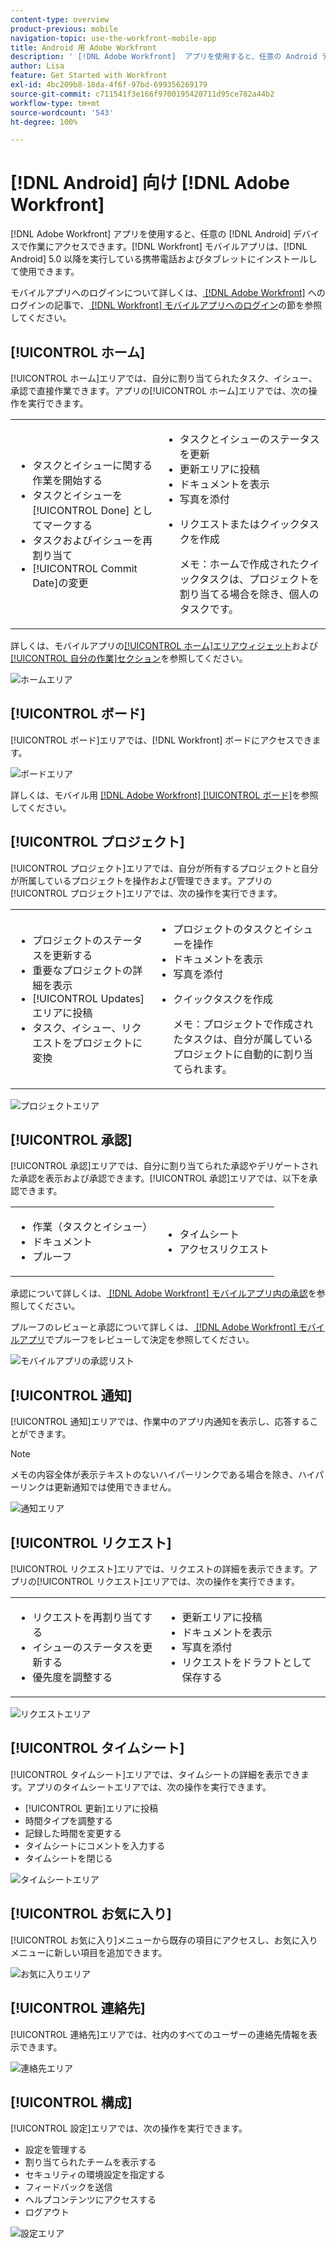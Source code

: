 ```yaml
---
content-type: overview
product-previous: mobile
navigation-topic: use-the-workfront-mobile-app
title: Android 用 Adobe Workfront
description: ' [!DNL Adobe Workfront]  アプリを使用すると、任意の Android デバイスでワークにアクセスできます。 [!DNL Workfront]  モバイルアプリは、Android 5.0 以降を実行している携帯電話およびタブレットにインストールして使用できます。'
author: Lisa
feature: Get Started with Workfront
exl-id: 4bc209b8-18da-4f6f-97bd-699356269179
source-git-commit: c711541f3e166f9700195420711d95ce782a44b2
workflow-type: tm+mt
source-wordcount: '543'
ht-degree: 100%

---
```


# [!DNL Android] 向け [!DNL Adobe Workfront]

[!DNL Adobe Workfront] アプリを使用すると、任意の [!DNL Android] デバイスで作業にアクセスできます。[!DNL Workfront] モバイルアプリは、[!DNL Android] 5.0 以降を実行している携帯電話およびタブレットにインストールして使用できます。

モバイルアプリへのログインについて詳しくは、[ [!DNL Adobe Workfront]](../../../workfront-basics/manage-your-account-and-profile/managing-your-workfront-account/log-in-to-workfront.md) へのログインの記事で、[ [!DNL Workfront]  モバイルアプリへのログイン](../../../workfront-basics/manage-your-account-and-profile/managing-your-workfront-account/log-in-to-workfront.md#log)の節を参照してください。

## [!UICONTROL ホーム]

[!UICONTROL ホーム]エリアでは、自分に割り当てられたタスク、イシュー、承認で直接作業できます。アプリの[!UICONTROL ホーム]エリアでは、次の操作を実行できます。

<table style="table-layout:auto"> 
 <col> 
 <col> 
 <tbody> 
  <tr> 
   <td> 
    <ul> 
     <li>タスクとイシューに関する作業を開始する</li> 
     <li>タスクとイシューを [!UICONTROL Done] としてマークする</li> 
     <li>タスクおよびイシューを再割り当て</li> 
     <li>[!UICONTROL Commit Date]の変更</li> 
    </ul> </td> 
   <td> 
    <ul> 
     <li>タスクとイシューのステータスを更新</li> 
     <li>更新エリアに投稿</li> 
     <li>ドキュメントを表示</li> 
     <li>写真を添付</li> 
     <li> <p>リクエストまたはクイックタスクを作成</p> <p>メモ：ホームで作成されたクイックタスクは、プロジェクトを割り当てる場合を除き、個人のタスクです。</p> </li> 
    </ul> </td> 
  </tr> 
 </tbody> 
</table>

詳しくは、モバイルアプリの[[!UICONTROL ホーム]エリアウィジェット](../../../workfront-basics/mobile-apps/using-the-workfront-mobile-app/home-area-widgets-mobile.md)および[[!UICONTROL 自分の作業]セクション](../../../workfront-basics/mobile-apps/using-the-workfront-mobile-app/my-work-section-mobile.md)を参照してください。

![ホームエリア](assets/mobile-home-area.png)

## [!UICONTROL ボード]

[!UICONTROL ボード]エリアでは、[!DNL Workfront] ボードにアクセスできます。

![ボードエリア](assets/mobile-all-boards-displayed.png)

詳しくは、モバイル用 [[!DNL Adobe Workfront] [!UICONTROL  ボード]](/help/quicksilver/workfront-basics/mobile-apps/using-the-workfront-mobile-app/mobile-boards.md)を参照してください。

## [!UICONTROL プロジェクト]

[!UICONTROL プロジェクト]エリアでは、自分が所有するプロジェクトと自分が所属しているプロジェクトを操作および管理できます。アプリの[!UICONTROL プロジェクト]エリアでは、次の操作を実行できます。

<table style="table-layout:auto"> 
 <col> 
 <col> 
 <tbody> 
  <tr> 
   <td> 
    <ul> 
     <li>プロジェクトのステータスを更新する</li> 
     <li>重要なプロジェクトの詳細を表示</li> 
     <li>[!UICONTROL Updates] エリアに投稿</li> 
     <li>タスク、イシュー、リクエストをプロジェクトに変換</li> 
    </ul> </td> 
   <td> 
    <ul> 
     <li>プロジェクトのタスクとイシューを操作</li> 
     <li>ドキュメントを表示</li> 
     <li>写真を添付</li> 
     <li> <p>クイックタスクを作成</p> <p>メモ：プロジェクトで作成されたタスクは、自分が属しているプロジェクトに自動的に割り当てられます。 </p> </li> 
    </ul> </td> 
  </tr> 
 </tbody> 
</table>

![プロジェクトエリア](assets/mobile-projects-area.png)

## [!UICONTROL 承認]

[!UICONTROL 承認]エリアでは、自分に割り当てられた承認やデリゲートされた承認を表示および承認できます。[!UICONTROL 承認]エリアでは、以下を承認できます。

<table style="table-layout:auto">
 <col>
 <col>
 <tbody>
  <tr>
   <td>
    <ul>
     <li>作業（タスクとイシュー）</li>
     <li>ドキュメント</li>
     <li>プルーフ </li>
    </ul> </td>
   <td>
    <ul>
     <li>タイムシート</li>
     <li>アクセスリクエスト</li>
    </ul> </td>
  </tr>
 </tbody>
</table>

承認について詳しくは、[ [!DNL Adobe Workfront]  モバイルアプリ内の承認](../../../workfront-basics/mobile-apps/using-the-workfront-mobile-app/approvals-in-mobile-app.md)を参照してください。

プルーフのレビューと承認について詳しくは、[ [!DNL Adobe Workfront] モバイルアプリ](../../../workfront-basics/mobile-apps/using-the-workfront-mobile-app/work-with-proofs-in-mobile-app.md)でプルーフをレビューして決定を参照してください。

![モバイルアプリの承認リスト](assets/mobile-approvals-adobe-350x574.png)

## [!UICONTROL 通知]

[!UICONTROL 通知]エリアでは、作業中のアプリ内通知を表示し、応答することができます。

>[!NOTE]
>メモの内容全体が表示テキストのないハイパーリンクである場合を除き、ハイパーリンクは更新通知では使用できません。

![通知エリア](assets/mobile-notifications-area.png)

## [!UICONTROL リクエスト]

[!UICONTROL リクエスト]エリアでは、リクエストの詳細を表示できます。アプリの[!UICONTROL リクエスト]エリアでは、次の操作を実行できます。

<table style="table-layout:auto">
 <col>
 <col>
 <tbody>
  <tr>
   <td>
    <ul>
     <li>リクエストを再割り当てする</li>
     <li>イシューのステータスを更新する</li>
     <li>優先度を調整する</li>
    </ul> </td>
   <td>
    <ul>
     <li>更新エリアに投稿</li>
     <li>ドキュメントを表示</li>
     <li>写真を添付</li>
     <li>リクエストをドラフトとして保存する</li>
    </ul> </td>
  </tr>
 </tbody>
</table>

![リクエストエリア](assets/mobile-requests-area.png)

## [!UICONTROL タイムシート]

[!UICONTROL タイムシート]エリアでは、タイムシートの詳細を表示できます。アプリのタイムシートエリアでは、次の操作を実行できます。

* [!UICONTROL 更新]エリアに投稿
* 時間タイプを調整する
* 記録した時間を変更する
* タイムシートにコメントを入力する
* タイムシートを閉じる

![タイムシートエリア](assets/mobile-timesheets-area.png)

## [!UICONTROL お気に入り]

[!UICONTROL お気に入り]メニューから既存の項目にアクセスし、お気に入りメニューに新しい項目を追加できます。

![お気に入りエリア](assets/mobile-favorites-area.png)

## [!UICONTROL 連絡先]

[!UICONTROL 連絡先]エリアでは、社内のすべてのユーザーの連絡先情報を表示できます。

![連絡先エリア](assets/mobile-contacts-area.png)

## [!UICONTROL 構成]

[!UICONTROL 設定]エリアでは、次の操作を実行できます。

* 設定を管理する
* 割り当てられたチームを表示する
* セキュリティの環境設定を指定する
* フィードバックを送信
* ヘルプコンテンツにアクセスする
* ログアウト

![設定エリア](assets/android-configuration-area.png)

